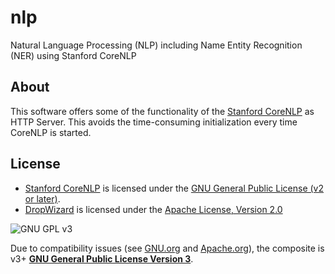 # nlp

Natural Language Processing (NLP) including Name Entity Recognition (NER) using Stanford CoreNLP

## About

This software offers some of the functionality of the [Stanford CoreNLP](http://nlp.stanford.edu/software/corenlp.shtml) as HTTP Server. This avoids the time-consuming initialization every time CoreNLP is started.

## License

- [Stanford CoreNLP](http://nlp.stanford.edu/software/corenlp.shtml) is licensed under the [GNU General Public License (v2 or later)](http://www.gnu.org/licenses/gpl-2.0.html).
- [DropWizard](http://www.dropwizard.io) is licensed under the [Apache License, Version 2.0](http://www.apache.org/licenses/LICENSE-2.0)

![GNU GPL v3](http://www.gnu.org/graphics/gplv3-127x51.png "GNU GPL v3")

Due to compatibility issues (see [GNU.org](http://www.gnu.org/licenses/license-list.html) and [Apache.org](http://www.apache.org/licenses/GPL-compatibility.html)), the composite is v3+ [**GNU General Public License Version 3**](http://www.gnu.org/licenses/gpl-3.0.html).